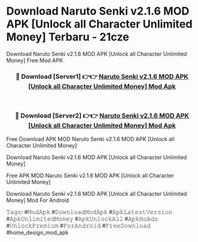 # Download Naruto Senki v2.1.6 MOD APK [Unlock all Character Unlimited Money] Terbaru - 21cze
Download Naruto Senki v2.1.6 MOD APK [Unlock all Character Unlimited Money] Free Mod APK

<div align="center">
<h3>🔴 Download [Server1] 👉👉 <a href="https://apk-comot.site?title=Naruto_Senki_v2.1.6_MOD_APK_[Unlock_all_Character_Unlimited_Money]">Naruto Senki v2.1.6 MOD APK [Unlock all Character Unlimited Money] Mod Apk</a></h3><br>

<h3>🔴 Download [Server2] 👉👉 <a href="https://apk-comot.site?title=Naruto_Senki_v2.1.6_MOD_APK_[Unlock_all_Character_Unlimited_Money]">Naruto Senki v2.1.6 MOD APK [Unlock all Character Unlimited Money] Mod Apk</a></h3>
</div>


Free Download APK MOD Naruto Senki v2.1.6 MOD APK [Unlock all Character Unlimited Money]

Download Naruto Senki v2.1.6 MOD APK [Unlock all Character Unlimited Money] 

Free APK MOD Naruto Senki v2.1.6 MOD APK [Unlock all Character Unlimited Money] 

Download Naruto Senki v2.1.6 MOD APK [Unlock all Character Unlimited Money] Mod For Android

𝚃𝚊𝚐𝚜: #𝙼𝚘𝚍𝙰𝚙𝚔 #𝙳𝚘𝚠𝚗𝚕𝚘𝚊𝚍𝙼𝚘𝚍𝙰𝚙𝚔 #𝙰𝚙𝚔𝙻𝚊𝚝𝚎𝚜𝚝𝚅𝚎𝚛𝚜𝚒𝚘𝚗 #𝙰𝚙𝚔𝚄𝚗𝚕𝚒𝚖𝚒𝚝𝚎𝚍𝙼𝚘𝚗𝚎𝚢 #𝙰𝚙𝚔𝚄𝚗𝚕𝚘𝚌𝚔𝙰𝚕𝚕 #𝙰𝚙𝚔𝙽𝚘𝙰𝚍𝚜 #𝚄𝚗𝚕𝚘𝚌𝚔𝙿𝚛𝚎𝚖𝚒𝚞𝚖 #𝙵𝚘𝚛𝙰𝚗𝚍𝚛𝚘𝚒𝚍 #𝙵𝚛𝚎𝚎𝙳𝚘𝚠𝚗𝚕𝚘𝚊𝚍 #home_design_mod_apk